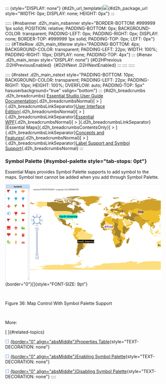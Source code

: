 ::: {style="DISPLAY: none"}
[](ms-xhelp:///?Id=d2h_url_template){#d2h_url_template}![](!package_url!){#d2h_package_url style="WIDTH: 0px; DISPLAY: none; HEIGHT: 0px"}
:::

::::: {#nsbanner .d2h_main_nsbanner style="BORDER-BOTTOM: #999999 1px solid; POSITION: relative; PADDING-BOTTOM: 0px; BACKGROUND-COLOR: transparent; PADDING-LEFT: 0px; PADDING-RIGHT: 0px; DISPLAY: none; BORDER-TOP: #999999 1px solid; PADDING-TOP: 0px; LEFT: 0px"}
:::: {#TitleRow .d2h_main_titlerow style="PADDING-BOTTOM: 4px; BACKGROUND-COLOR: transparent; PADDING-LEFT: 22px; WIDTH: 100%; PADDING-RIGHT: 10px; DISPLAY: none; PADDING-TOP: 4px"}
::: {#ienav .d2h_main_ienav style="DISPLAY: none"}
[](ms-xhelp:///?Id=f088a064-0e97-4cff-909a-0c42b2146030){#D2HPrevious .D2HPreviousEnabled}  [](ms-xhelp:///?Id=719e6afb-52b0-4439-af4d-af1259c08081){#D2HNext .D2HNextEnabled}
:::
::::
:::::

:::: {#nstext .d2h_main_nstext style="PADDING-BOTTOM: 10px; BACKGROUND-COLOR: transparent; PADDING-LEFT: 22px; PADDING-RIGHT: 10px; HEIGHT: 100%; OVERFLOW: auto; PADDING-TOP: 5px" hasuserbackground="true" valign="bottom"}
::: {#d2h_breadcrumbs .d2h_breadcrumbs}
[Essential Studio User Guide Documentation](ms-xhelp:///?Id=12457748-09e3-4d74-a240-8e049cedf030){.d2h_breadcrumbsNormal}[ \> ]{.d2h_breadcrumbsLinkSeparator}[User Interface Edition](ms-xhelp:///?Id=c29296b7-531c-413b-a0ec-488ca1f7f669){.d2h_breadcrumbsNormal}[ \> ]{.d2h_breadcrumbsLinkSeparator}[Essential WPF](ms-xhelp:///?Id=7f4f82c5-151c-4262-94d0-75c4626c77bc){.d2h_breadcrumbsNormal}[ \> ]{.d2h_breadcrumbsLinkSeparator}[Essential Maps]{.d2h_breadcrumbsContentsOnly}[ \> ]{.d2h_breadcrumbsLinkSeparator}[Concepts and Features](ms-xhelp:///?Id=11705b50-1209-46fb-bfde-18237d32998e){.d2h_breadcrumbsNormal}[ \> ]{.d2h_breadcrumbsLinkSeparator}[Label Support and Symbol Support](ms-xhelp:///?Id=25cf00d1-85e5-4228-8b45-ee792841c863){.d2h_breadcrumbsNormal}
:::

### Symbol Palette {#symbol-palette style="tab-stops: 0pt"}

Essential Maps provides Symbol Palette supports to add symbol to the maps. Symbol text cannot be added when you add through Symbol Palette.

![Description: C:\\Users\\jananit\\AppData\\Local\\Microsoft\\Windows\\Temporary Internet Files\\Content.Word\\MapControl With Symbol Palette Support.png](ImagesExt/image29_39.png){border="0"}[]{style="FONT-SIZE: 9pt"}

 

Figure 36: Map Control With Symbol Palette Support

 

More:

[ ]{#related-topics}

[![](button.gif){border="0" align="absMiddle"}Properties Table](ms-xhelp:///?Id=3a047b1b-06c4-4517-a81e-2e3ddb4cc37c){style="TEXT-DECORATION: none"}

[![](button.gif){border="0" align="absMiddle"}Enabling Symbol Palette](ms-xhelp:///?Id=7435a5b4-7f74-419f-a402-ae5f9bb2013b){style="TEXT-DECORATION: none"}

[![](button.gif){border="0" align="absMiddle"}Disabling Symbol Palette](ms-xhelp:///?Id=fe8f454d-f447-4cc7-9a65-c96b73aa32d2){style="TEXT-DECORATION: none"}
::::
